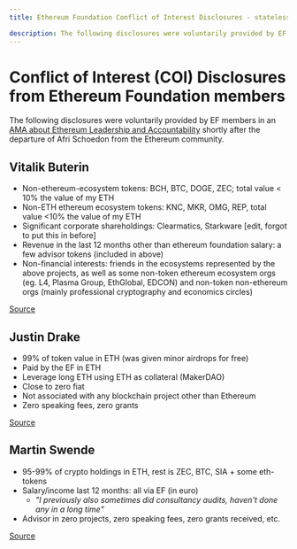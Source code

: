 ```yaml
---
title: Ethereum Foundation Conflict of Interest Disclosures - stateless

description: The following disclosures were voluntarily provided by EF members in an AMA about Ethereum Leadership and Accountability.
---
```


# Conflict of Interest (COI) Disclosures from Ethereum Foundation members

The following disclosures were voluntarily provided by EF members in an [AMA about Ethereum Leadership and Accountability](https://www.reddit.com/r/ethereum/comments/arw075/ama_about_ethereum_leadership_and_accountability/) shortly after the departure of Afri Schoedon from the Ethereum community.

## Vitalik Buterin
* Non-ethereum-ecosystem tokens: BCH, BTC, DOGE, ZEC; total value < 10% the value of my ETH
* Non-ETH ethereum ecosystem tokens: KNC, MKR, OMG, REP, total value <10% the value of my ETH
* Significant corporate shareholdings: Clearmatics, Starkware [edit, forgot to put this in before]
* Revenue in the last 12 months other than ethereum foundation salary: a few advisor tokens (included in above)
* Non-financial interests: friends in the ecosystems represented by the above projects, as well as some non-token ethereum ecosystem orgs (eg. L4, Plasma Group, EthGlobal, EDCON) and non-token non-ethereum orgs (mainly professional cryptography and economics circles)

[Source](https://www.reddit.com/r/ethereum/comments/arw075/ama_about_ethereum_leadership_and_accountability/egq4wk0/)

## Justin Drake
* 99% of token value in ETH (was given minor airdrops for free)
* Paid by the EF in ETH
* Leverage long ETH using ETH as collateral (MakerDAO)
* Close to zero fiat
* Not associated with any blockchain project other than Ethereum
* Zero speaking fees, zero grants

[Source](https://www.reddit.com/r/ethereum/comments/arw075/ama_about_ethereum_leadership_and_accountability/egq7cik/)

## Martin Swende
* 95-99% of crypto holdings in ETH, rest is ZEC, BTC, SIA + some eth-tokens
* Salary/income last 12 months: all via EF (in euro)
  * *"I previously also sometimes did consultancy audits, haven't done any in a long time"*
* Advisor in zero projects, zero speaking fees, zero grants received, etc.

[Source](https://www.reddit.com/r/ethereum/comments/arw075/ama_about_ethereum_leadership_and_accountability/egq7x86/)
